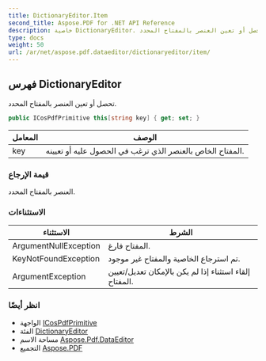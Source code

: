 ```yaml
---
title: DictionaryEditor.Item
second_title: Aspose.PDF for .NET API Reference
description: خاصية DictionaryEditor. تحصل أو تعين العنصر بالمفتاح المحدد
type: docs
weight: 50
url: /ar/net/aspose.pdf.dataeditor/dictionaryeditor/item/
---
```

## فهرس DictionaryEditor

تحصل أو تعين العنصر بالمفتاح المحدد.

```csharp
public ICosPdfPrimitive this[string key] { get; set; }
```

| المعامل | الوصف |
| --- | --- |
| key | المفتاح الخاص بالعنصر الذي ترغب في الحصول عليه أو تعيينه. |

### قيمة الإرجاع

العنصر بالمفتاح المحدد.

### الاستثناءات

| الاستثناء | الشرط |
| --- | --- |
| ArgumentNullException | المفتاح فارغ. |
| KeyNotFoundException | تم استرجاع الخاصية والمفتاح غير موجود. |
| ArgumentException | إلقاء استثناء إذا لم يكن بالإمكان تعديل/تعيين المفتاح. |

### انظر أيضًا

* الواجهة [ICosPdfPrimitive](../../icospdfprimitive/)
* الفئة [DictionaryEditor](../)
* مساحة الاسم [Aspose.Pdf.DataEditor](../../../aspose.pdf.dataeditor/)
* التجميع [Aspose.PDF](../../../)